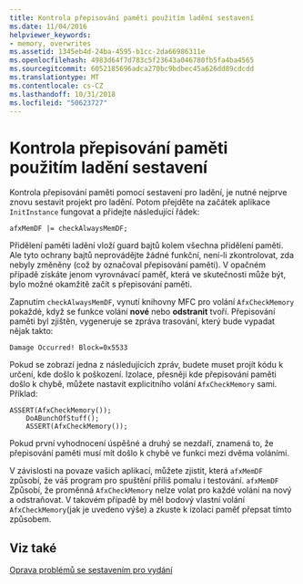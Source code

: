 ```yaml
---
title: Kontrola přepisování paměti použitím ladění sestavení
ms.date: 11/04/2016
helpviewer_keywords:
- memory, overwrites
ms.assetid: 1345eb4d-24ba-4595-b1cc-2da66986311e
ms.openlocfilehash: 4983d64f7d783c5f23643a046780fb5fa4ba4565
ms.sourcegitcommit: 6052185696adca270bc9bdbec45a626dd89cdcdd
ms.translationtype: MT
ms.contentlocale: cs-CZ
ms.lasthandoff: 10/31/2018
ms.locfileid: "50623727"
---
```

# <a name="using-the-debug-build-to-check-for-memory-overwrite"></a>Kontrola přepisování paměti použitím ladění sestavení

Kontrola přepisování paměti pomocí sestavení pro ladění, je nutné nejprve znovu sestavit projekt pro ladění. Potom přejděte na začátek aplikace `InitInstance` fungovat a přidejte následující řádek:

```
afxMemDF |= checkAlwaysMemDF;
```

Přidělení paměti ladění vloží guard bajtů kolem všechna přidělení paměti. Ale tyto ochrany bajtů neprovádějte žádné funkční, není-li zkontrolovat, zda nebyly změněny (což by označoval přepisování paměti). V opačném případě získáte jenom vyrovnávací paměť, která ve skutečnosti může být, bylo možné okamžitě začít s přepisování paměti.

Zapnutím `checkAlwaysMemDF`, vynutí knihovny MFC pro volání `AfxCheckMemory` pokaždé, když se funkce volání **nové** nebo **odstranit** tvoří. Přepisování paměti byl zjištěn, vygeneruje se zpráva trasování, který bude vypadat nějak takto:

```
Damage Occurred! Block=0x5533
```

Pokud se zobrazí jedna z následujících zpráv, budete muset projít kódu k určení, kde došlo k poškození. Izolace, přesněji kde přepisování paměti došlo k chybě, můžete nastavit explicitního volání `AfxCheckMemory` sami. Příklad:

```
ASSERT(AfxCheckMemory());
    DoABunchOfStuff();
    ASSERT(AfxCheckMemory());
```

Pokud první vyhodnocení úspěšné a druhý se nezdaří, znamená to, že přepisování paměti musí mít došlo k chybě ve funkci mezi dvěma voláními.

V závislosti na povaze vašich aplikací, můžete zjistit, která `afxMemDF` způsobí, že váš program pro spuštění příliš pomalu i testování. `afxMemDF` Způsobí, že proměnná `AfxCheckMemory` nelze volat pro každé volání na nový a odstraňovat. V takovém případě by měl bodový vlastní volání `AfxCheckMemory`(jak je uvedeno výše) a zkuste k izolaci paměť přepsat tímto způsobem.

## <a name="see-also"></a>Viz také

[Oprava problémů se sestavením pro vydání](../../build/reference/fixing-release-build-problems.md)